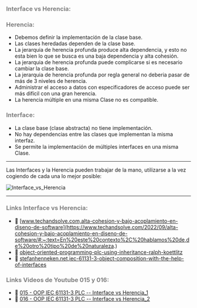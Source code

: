 ### <span style="color:grey">Interface vs Herencia:</span>

### <span style="color:grey">Herencia:</span>

- Debemos definir la implementación de la clase base.
- Las clases heredadas dependen de la clase base.
- La jerarquia de herencia profunda produce alta dependencia, y esto no esta bien lo que se busca es una baja dependencia y alta cohesión.
- La jerarquia de herencia profunda puede complicarse si es necesario cambiar la clase base.
- La jerarquia de herencia profunda por regla general no deberia pasar de más de 3 niveles de herencia.
- Administrar el acceso a datos con especificadores de acceso puede ser más difícil con una gran herencia.
- La herencia múltiple en una misma Clase no es compatible.

### <span style="color:grey">Interface:</span>

- La clase base (clase abstracta) no tiene implementación.
- No hay dependencias entre las clases que implementan la misma interfaz.
- Se permite la implementación de múltiples interfaces en una misma Clase.
***
Las Interfaces y la Herencia pueden trabajar de la mano, utilizarse a la vez cogiendo de cada una lo mejor posible:

![Interface_vs_Herencia](../imagenes/Interface_vs_Herencia.png)

***
### <span style="color:grey">Links Interface vs Herencia:</span>

- 🔗 [www.techandsolve.com,alta-cohesion-y-bajo-acoplamiento-en-diseno-de-software](https://www.techandsolve.com/2022/09/alta-cohesion-y-bajo-acoplamiento-en-diseno-de-software/#:~:text=En%20este%20contexto%2C%20hablamos%20de,de%20otro%20tipo%20de%20naturaleza.)
- 🔗 [object-oriented-programming-plc-using-inheritance-ralph-koettlitz](https://www.linkedin.com/pulse/object-oriented-programming-plc-using-inheritance-ralph-koettlitz/?utm_source=share&utm_medium=member_android&utm_campaign=share_via)
- 🔗 [stefanhenneken.net,iec-61131-3-object-composition-with-the-help-of-interfaces](https://stefanhenneken.net/2014/02/18/iec-61131-3-object-composition-with-the-help-of-interfaces/)

### <span style="color:grey">Links Videos de Youtube 015 y 016:</span>
- 🔗 [015 - OOP IEC 61131-3 PLC -- Interface vs Herencia_1](https://youtu.be/etY-NtkZ85w)
- 🔗 [016 - OOP IEC 61131-3 PLC -- Interface vs Herencia_2](https://youtu.be/gFJN7x_m4to)